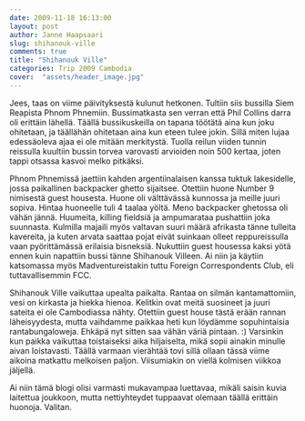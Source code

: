 ```yaml
---
date: 2009-11-18 16:13:00
layout: post
author: Janne Haapsaari
slug: shihanouk-ville
comments: true
title: "Shihanouk Ville"
categories: Trip 2009 Cambodia
cover:  "assets/header_image.jpg"
---
```


Jees, taas on viime päivityksestä kulunut hetkonen. Tultiin siis bussilla Siem
Reapista Phnom Phnemiin. Bussimatkasta sen verran että Phil Collins darra oli
erittäin lähellä. Täällä bussikuskeilla on tapana töötätä aina kun joku
ohitetaan, ja täällähän ohitetaan aina kun eteen tulee jokin. Sillä miten
lujaa edessäoleva ajaa ei ole mitään merkitystä. Tuolla reilun viiden tunnin
reissulla kuultiin bussin torvea varovasti arvioiden noin 500 kertaa, joten
tappi otsassa kasvoi melko pitkäksi.

Phnom Phnemissä jaettiin kahden argentiinalaisen kanssa tuktuk lakesidelle,
jossa paikallinen backpacker ghetto sijaitsee. Otettiin huone Number 9
nimisestä guest housesta. Huone oli välttävässä kunnossa ja meille juuri
sopiva. Hintaa huoneelle tuli 4 taalaa yöltä. Meno backpacker ghetossa oli
vähän jännä. Huumeita, killing fieldsiä ja ampumarataa pushattiin joka
suunnasta. Kulmilla majaili myös valtavan suuri määrä afrikasta tänne tulleita
kavereita, ja kuten arvata saattaa pojat eivät suinkaan olleet reppureissulla
vaan pyörittämässä erilaisia bisneksiä. Nukuttiin guest housessa kaksi yötä
ennen kuin napattiin bussi tänne Shihanouk Villeen. Ai niin ja käytiin
katsomassa myös Madventureistakin tuttu Foreign Correspondents Club, eli
tuttavallisemmin FCC.

Shihanouk Ville vaikuttaa upealta paikalta. Rantaa on silmän kantamattomiin,
vesi on kirkasta ja hiekka hienoa. Kelitkin ovat meitä suosineet ja juuri
sateita ei ole Cambodiassa nähty. Otettiin guest house tästä erään rannan
läheisyydesta, mutta vaihdamme paikkaa heti kun löydämme sopuhintaisia
rantabungaloweja. Ehkäpä nyt sitten saa vähän väriä pintaan. :) Varsinkin kun
paikka vaikuttaa toistaiseksi aika hiljaiselta, mikä sopii ainakin minulle
aivan loistavasti. Täällä varmaan vierähtää tovi sillä ollaan tässä viime
aikoina matkattu melkoisen paljon. Viisumiakin on viellä kolmisen viikkoa
jäljellä.

Ai niin tämä blogi olisi varmasti mukavampaa luettavaa, mikäli saisin kuvia
laitettua joukkoon, mutta nettiyhteydet tuppaavat olemaan täällä erittäin
huonoja. Valitan.
